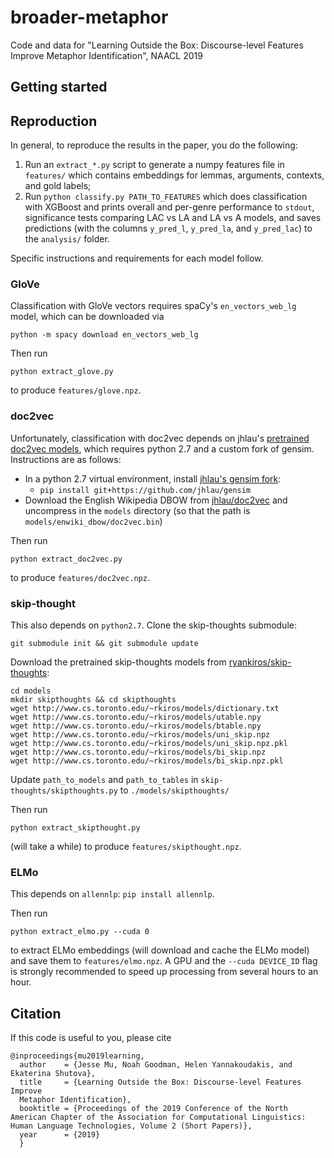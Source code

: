 # broader-metaphor

Code and data for "Learning Outside the Box: Discourse-level Features Improve Metaphor Identification", NAACL 2019

## Getting started

## Reproduction

In general, to reproduce the results in the paper, you do the following:

1. Run an `extract_*.py` script to generate a numpy features file in
   `features/` which contains embeddings for lemmas, arguments, contexts, and
   gold labels;
2. Run `python classify.py PATH_TO_FEATURES` which does classification with
   XGBoost and prints overall and per-genre performance to `stdout`,
   significance tests comparing LAC vs LA and LA vs A models, and saves
   predictions (with the columns `y_pred_l`, `y_pred_la`, and `y_pred_lac`) to
   the `analysis/` folder.

Specific instructions and requirements for each model follow.

### GloVe

Classification with GloVe vectors requires spaCy's `en_vectors_web_lg` model,
which can be downloaded via

    python -m spacy download en_vectors_web_lg

Then run

    python extract_glove.py

to produce `features/glove.npz`.

### doc2vec

Unfortunately, classification with doc2vec depends on jhlau's [pretrained doc2vec models](https://github.com/jhlau/doc2vec), which requires python 2.7 and a custom fork of gensim. Instructions are as follows:

- In a python 2.7 virtual environment, install [jhlau's gensim fork](https://github.com/jhlau/gensim):
    - `pip install git+https://github.com/jhlau/gensim`
- Download the English Wikipedia DBOW from [jhlau/doc2vec](https://github.com/jhlau/doc2vec) and uncompress in the `models` directory (so that the path is `models/enwiki_dbow/doc2vec.bin`)

Then run

    python extract_doc2vec.py

to produce `features/doc2vec.npz`.

### skip-thought

This also depends on `python2.7`. Clone the skip-thoughts submodule:

    git submodule init && git submodule update

Download the pretrained skip-thoughts models from
[ryankiros/skip-thoughts](https://github.com/ryankiros/skip-thoughts):

    cd models
    mkdir skipthoughts && cd skipthoughts
    wget http://www.cs.toronto.edu/~rkiros/models/dictionary.txt
    wget http://www.cs.toronto.edu/~rkiros/models/utable.npy
    wget http://www.cs.toronto.edu/~rkiros/models/btable.npy
    wget http://www.cs.toronto.edu/~rkiros/models/uni_skip.npz
    wget http://www.cs.toronto.edu/~rkiros/models/uni_skip.npz.pkl
    wget http://www.cs.toronto.edu/~rkiros/models/bi_skip.npz
    wget http://www.cs.toronto.edu/~rkiros/models/bi_skip.npz.pkl

Update `path_to_models` and `path_to_tables` in `skip-thoughts/skipthoughts.py`
to `./models/skipthoughts/`

Then run

    python extract_skipthought.py

(will take a while) to produce `features/skipthought.npz`.

### ELMo

This depends on `allennlp`: `pip install allennlp`.

Then run

    python extract_elmo.py --cuda 0

to extract ELMo embeddings (will download and cache the ELMo model) and save
them to `features/elmo.npz`. A GPU and the `--cuda DEVICE_ID` flag is strongly recommended to speed up processing from several hours to an hour.

## Citation

If this code is useful to you, please cite

```
@inproceedings{mu2019learning,
  author    = {Jesse Mu, Noah Goodman, Helen Yannakoudakis, and Ekaterina Shutova},
  title     = {Learning Outside the Box: Discourse-level Features Improve
  Metaphor Identification},
  booktitle = {Proceedings of the 2019 Conference of the North American Chapter of the Association for Computational Linguistics: Human Language Technologies, Volume 2 (Short Papers)},
  year      = {2019}
  }
```
